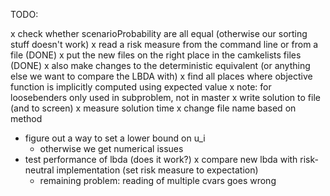 TODO:

x check whether scenarioProbability are all equal (otherwise our sorting stuff doesn't work)
x read a risk measure from the command line or from a file (DONE)
x put the new files on the right place in the camkelists files (DONE)
x also make changes to the deterministic equivalent (or anything else we want to compare the LBDA with)
x find all places where objective function is implicitly computed using expected value
    x note: for loosebenders only used in subproblem, not in master
x write solution to file (and to screen)
    x measure solution time
    x change file name based on method
- figure out a way to set a lower bound on u_i
    - otherwise we get numerical issues
- test performance of lbda (does it work?)
    x compare new lbda with risk-neutral implementation (set risk measure to expectation)
    - remaining problem: reading of multiple cvars goes wrong

